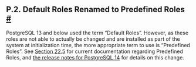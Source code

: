 ## P.2. Default Roles Renamed to Predefined Roles [#](#DEFAULT-ROLES)

PostgreSQL 13 and below used the term “Default Roles”. However, as these roles are not able to actually be changed and are installed as part of the system at initialization time, the more appropriate term to use is “Predefined Roles”. See [Section 22.5](predefined-roles "22.5. Predefined Roles") for current documentation regarding Predefined Roles, and [the release notes for PostgreSQL 14](release-prior "E.2. Prior Releases") for details on this change.